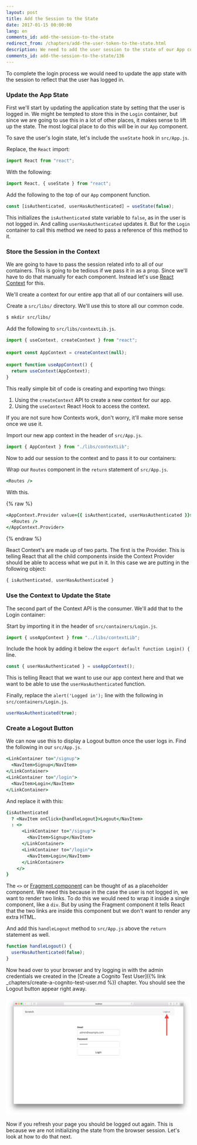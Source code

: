 ```yaml
---
layout: post
title: Add the Session to the State
date: 2017-01-15 00:00:00
lang: en
comments_id: add-the-session-to-the-state
redirect_from: /chapters/add-the-user-token-to-the-state.html
description: We need to add the user session to the state of our App component in our React.js app. We are going to use React context through the useContext hook to store it and pass it to all our child components. 
comments_id: add-the-session-to-the-state/136
---
```


To complete the login process we would need to update the app state with the session to reflect that the user has logged in.

### Update the App State

First we'll start by updating the application state by setting that the user is logged in. We might be tempted to store this in the `Login` container, but since we are going to use this in a lot of other places, it makes sense to lift up the state. The most logical place to do this will be in our `App` component.

To save the user's login state, let's include the `useState` hook in `src/App.js`.

<img class="code-marker" src="/assets/s.png" />Replace, the `React` import:

``` javascript
import React from "react";
```

<img class="code-marker" src="/assets/s.png" />With the following:

``` javascript
import React, { useState } from "react";
```

<img class="code-marker" src="/assets/s.png" />Add the following to the top of our `App` component function.

``` javascript
const [isAuthenticated, userHasAuthenticated] = useState(false);
```

This initializes the `isAuthenticated` state variable to `false`, as in the user is not logged in. And calling `userHasAuthenticated` updates it. But for the `Login` container to call this method we need to pass a reference of this method to it.

### Store the Session in the Context

We are going to have to pass the session related info to all of our containers. This is going to be tedious if we pass it in as a prop. Since we'll have to do that manually for each component. Instead let's use [React Context](https://reactjs.org/docs/context.html) for this.

We'll create a context for our entire app that all of our containers will use.

<img class="code-marker" src="/assets/s.png" />Create a `src/libs/` directory. We'll use this to store all our common code.

``` bash
$ mkdir src/libs/
```

<img class="code-marker" src="/assets/s.png" />Add the following to `src/libs/contextLib.js`.

``` javascript
import { useContext, createContext } from "react";

export const AppContext = createContext(null);

export function useAppContext() {
  return useContext(AppContext);
}
```

This really simple bit of code is creating and exporting two things:
1. Using the `createContext` API to create a new context for our app.
2. Using the `useContext` React Hook to access the context.

If you are not sure how Contexts work, don't worry, it'll make more sense once we use it.

<img class="code-marker" src="/assets/s.png" />Import our new app context in the header of `src/App.js`.

``` javascript
import { AppContext } from "./libs/contextLib";
```

Now to add our session to the context and to pass it to our containers:

<img class="code-marker" src="/assets/s.png" />Wrap our `Routes` component in the `return` statement of `src/App.js`.

``` coffee
<Routes />
```

<img class="code-marker" src="/assets/s.png" />With this.

{% raw %}
``` coffee
<AppContext.Provider value={{ isAuthenticated, userHasAuthenticated }}>
  <Routes />
</AppContext.Provider>
```
{% endraw %}

React Context's are made up of two parts. The first is the Provider. This is telling React that all the child components inside the Context Provider should be able to access what we put in it. In this case we are putting in the following object:

``` javascript
{ isAuthenticated, userHasAuthenticated }
```

### Use the Context to Update the State

The second part of the Context API is the consumer. We'll add that to the Login container:

<img class="code-marker" src="/assets/s.png" />Start by importing it in the header of `src/containers/Login.js`.

``` javascript
import { useAppContext } from "../libs/contextLib";
```

<img class="code-marker" src="/assets/s.png" />Include the hook by adding it below the `export default function Login() {` line.

``` javascript
const { userHasAuthenticated } = useAppContext();
```

This is telling React that we want to use our app context here and that we want to be able to use the `userHasAuthenticated` function.

<img class="code-marker" src="/assets/s.png" />Finally, replace the `alert('Logged in');` line with the following in `src/containers/Login.js`.

``` javascript
userHasAuthenticated(true);
```

### Create a Logout Button

We can now use this to display a Logout button once the user logs in. Find the following in our `src/App.js`.

``` coffee
<LinkContainer to="/signup">
  <NavItem>Signup</NavItem>
</LinkContainer>
<LinkContainer to="/login">
  <NavItem>Login</NavItem>
</LinkContainer>
```

<img class="code-marker" src="/assets/s.png" />And replace it with this:

``` coffee
{isAuthenticated
  ? <NavItem onClick={handleLogout}>Logout</NavItem>
  : <>
      <LinkContainer to="/signup">
        <NavItem>Signup</NavItem>
      </LinkContainer>
      <LinkContainer to="/login">
        <NavItem>Login</NavItem>
      </LinkContainer>
    </>
}
```

The `<>` or [Fragment component](https://reactjs.org/docs/fragments.html) can be thought of as a placeholder component. We need this because in the case the user is not logged in, we want to render two links. To do this we would need to wrap it inside a single component, like a `div`. But by using the Fragment component it tells React that the two links are inside this component but we don't want to render any extra HTML.

<img class="code-marker" src="/assets/s.png" />And add this `handleLogout` method to `src/App.js` above the `return` statement as well.

``` javascript
function handleLogout() {
  userHasAuthenticated(false);
}
```

Now head over to your browser and try logging in with the admin credentials we created in the [Create a Cognito Test User]({% link _chapters/create-a-cognito-test-user.md %}) chapter. You should see the Logout button appear right away.

![Login state updated screenshot](/assets/login-state-updated.png)

Now if you refresh your page you should be logged out again. This is because we are not initializing the state from the browser session. Let's look at how to do that next.
